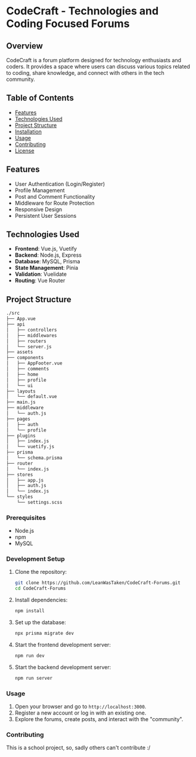 # CodeCraft - Technologies and Coding Focused Forums

## Overview

CodeCraft is a forum platform designed for technology enthusiasts and coders. It provides a space where users can discuss various topics related to coding, share knowledge, and connect with others in the tech community.

## Table of Contents

- [Features](#features)
- [Technologies Used](#technologies-used)
- [Project Structure](#project-structure)
- [Installation](#installation)
- [Usage](#usage)
- [Contributing](#contributing)
- [License](#license)

## Features

- User Authentication (Login/Register)
- Profile Management
- Post and Comment Functionality
- Middleware for Route Protection
- Responsive Design
- Persistent User Sessions

## Technologies Used

- **Frontend**: Vue.js, Vuetify
- **Backend**: Node.js, Express
- **Database**: MySQL, Prisma
- **State Management**: Pinia
- **Validation**: Vuelidate
- **Routing**: Vue Router

## Project Structure

```bash
./src
├── App.vue
├── api
│   ├── controllers
│   ├── middlewares
│   ├── routers
│   └── server.js
├── assets
├── components
│   ├── AppFooter.vue
│   ├── comments
│   ├── home
│   ├── profile
│   └── ui
├── layouts
│   └── default.vue
├── main.js
├── middleware
│   └── auth.js
├── pages
│   ├── auth
│   └── profile
├── plugins
│   ├── index.js
│   └── vuetify.js
├── prisma
│   └── schema.prisma
├── router
│   └── index.js
├── stores
│   ├── app.js
│   ├── auth.js
│   └── index.js
└── styles
    └── settings.scss
```

### Prerequisites

- Node.js
- npm
- MySQL

### Development Setup

1. Clone the repository:

    ```bash
    git clone https://github.com/LeanWasTaken/CodeCraft-Forums.git
    cd CodeCraft-Forums
    ```

2. Install dependencies:

    ```bash
    npm install
    ```

3. Set up the database:

    ```bash
    npx prisma migrate dev
    ```

4. Start the frontend development server:

    ```bash
    npm run dev
    ```


5. Start the backend development server:

    ```bash
    npm run server
    ```

### Usage

1. Open your browser and go to `http://localhost:3000`.
2. Register a new account or log in with an existing one.
3. Explore the forums, create posts, and interact with the "community".


### Contributing
This is a school project, so, sadly others can't contribute :/




